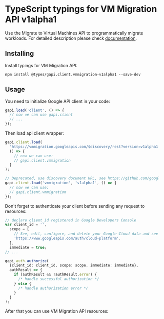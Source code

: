 # TypeScript typings for VM Migration API v1alpha1

Use the Migrate to Virtual Machines API to programmatically migrate workloads.
For detailed description please check [documentation](https://cloud.google.com/migrate/virtual-machines).

## Installing

Install typings for VM Migration API:

```
npm install @types/gapi.client.vmmigration-v1alpha1 --save-dev
```

## Usage

You need to initialize Google API client in your code:

```typescript
gapi.load('client', () => {
  // now we can use gapi.client
  // ...
});
```

Then load api client wrapper:

```typescript
gapi.client.load(
  'https://vmmigration.googleapis.com/$discovery/rest?version=v1alpha1',
  () => {
    // now we can use:
    // gapi.client.vmmigration
  }
);
```

```typescript
// Deprecated, use discovery document URL, see https://github.com/google/google-api-javascript-client/blob/master/docs/reference.md#----gapiclientloadname----version----callback--
gapi.client.load('vmmigration', 'v1alpha1', () => {
  // now we can use:
  // gapi.client.vmmigration
});
```

Don't forget to authenticate your client before sending any request to resources:

```typescript
// declare client_id registered in Google Developers Console
var client_id = '',
  scope = [
    // See, edit, configure, and delete your Google Cloud data and see the email address for your Google Account.
    'https://www.googleapis.com/auth/cloud-platform',
  ],
  immediate = true;
// ...

gapi.auth.authorize(
  {client_id: client_id, scope: scope, immediate: immediate},
  authResult => {
    if (authResult && !authResult.error) {
      /* handle successful authorization */
    } else {
      /* handle authorization error */
    }
  }
);
```

After that you can use VM Migration API resources: <!-- TODO: make this work for multiple namespaces -->

```typescript

```
